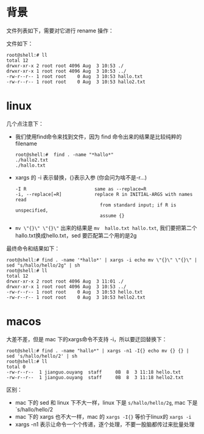 # 背景
文件列表如下，需要对它进行 rename 操作：

文件如下：
```
root@shell:# ll
total 12
drwxr-xr-x 2 root root 4096 Aug  3 10:53 ./
drwxr-xr-x 1 root root 4096 Aug  3 10:53 ../
-rw-r--r-- 1 root root    0 Aug  3 10:53 hallo.txt
-rw-r--r-- 1 root root    0 Aug  3 10:53 hallo2.txt
```

# linux
几个点注意下：
* 我们使用find命令来找到文件，因为 find 命令出来的结果是比较纯粹的 filename
  ```
  root@shell:#  find . -name "*hallo*"
  ./hallo2.txt
  ./hallo.txt
  ```
* xargs 的 -i 表示替换，{}表示入参 (你会问为啥不是-r...)
  ```
  -I R                         same as --replace=R
  -i, --replace[=R]            replace R in INITIAL-ARGS with names read
                                 from standard input; if R is unspecified,
                                 assume {}
  ```
* `mv \"{}\" \"{}\"` 出来的结果是 `mv  hallo.txt hallo.txt`, 我们要把第二个hallo.txt换成hello.txt，sed 要匹配第二个用的是2g


最终命令和结果如下：
```
root@shell:# find . -name '*hallo*' | xargs -i echo mv \"{}\" \"{}\" | sed "s/hallo/hello/2g" | sh
root@shell:# ll
total 12
drwxr-xr-x 2 root root 4096 Aug  3 11:01 ./
drwxr-xr-x 1 root root 4096 Aug  3 10:53 ../
-rw-r--r-- 1 root root    0 Aug  3 10:53 hello.txt
-rw-r--r-- 1 root root    0 Aug  3 10:53 hello2.txt
```

# macos
大差不差，但是 mac 下的xargs命令不支持 -i，所以要迂回替换下：
```
root@shell:# find . -name "hallo*" | xargs -n1 -I{} echo mv {} {} | sed 's/hallo/hello/2' | sh 
root@shell:# ll                                                                                
total 0
-rw-r--r--  1 jianguo.ouyang  staff     0B  8  3 11:18 hello.txt
-rw-r--r--  1 jianguo.ouyang  staff     0B  8  3 11:18 hello2.txt
```

区别：
* mac 下的 sed 和 linux 下不大一样，linux 下是 `s/hallo/hello/2g`, mac 下是 `s/hallo/hello/2
* mac 下的 xargs 也不大一样，mac 的 `xargs -I{}` 等价于linux的 `xargs -i`
* xargs -n1 表示让命令一个个传递，逐个处理，不要一股脑都传过来批量处理
